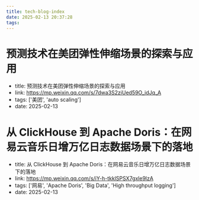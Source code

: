 ```yaml
---
title: tech-blog-index
date: 2025-02-13 20:37:28
tags:
---
```


# 预测技术在美团弹性伸缩场景的探索与应用
- title: 预测技术在美团弹性伸缩场景的探索与应用
- link: https://mp.weixin.qq.com/s/7dwa3S2ziUed59O_idJq_A
- tags: ['美团', 'auto scaling']
- date: 2025-02-13

# 从 ClickHouse 到 Apache Doris：在网易云音乐日增万亿日志数据场景下的落地
- title: 从 ClickHouse 到 Apache Doris：在网易云音乐日增万亿日志数据场景下的落地
- link: https://mp.weixin.qq.com/s/iY-h-tkklSPSX7gxle9lzA
- tags: ['网易', 'Apache Doris', 'Big Data', 'High throughput logging']
- date: 2025-02-13
